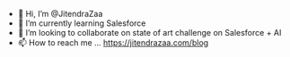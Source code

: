- 👋 Hi, I’m @JitendraZaa 
- 🌱 I’m currently learning Salesforce
- 💞️ I’m looking to collaborate on state of art challenge on Salesforce + AI
- 📫 How to reach me ... https://jitendrazaa.com/blog 

<!---
JitendraZaa/JitendraZaa is a ✨ special ✨ repository because its `README.md` (this file) appears on your GitHub profile.
You can click the Preview link to take a look at your changes.
--->
